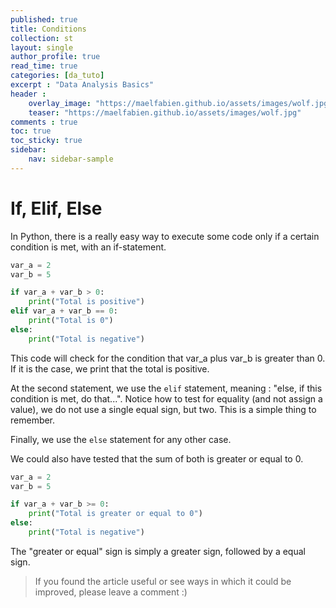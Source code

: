 ```yaml
---
published: true
title: Conditions
collection: st
layout: single
author_profile: true
read_time: true
categories: [da_tuto]
excerpt : "Data Analysis Basics"
header :
    overlay_image: "https://maelfabien.github.io/assets/images/wolf.jpg"
    teaser: "https://maelfabien.github.io/assets/images/wolf.jpg"
comments : true
toc: true
toc_sticky: true
sidebar:
    nav: sidebar-sample
---
```


<script type="text/javascript" async
src="https://cdn.mathjax.org/mathjax/latest/MathJax.js?config=TeX-MML-AM_CHTML">
</script>

# If, Elif, Else

In Python, there is a really easy way to execute some code only if a certain condition is met, with an if-statement.

```python
var_a = 2
var_b = 5

if var_a + var_b > 0:
	print("Total is positive")
elif var_a + var_b == 0:
	print("Total is 0")
else:
	print("Total is negative")
```

This code will check for the condition that var_a plus var_b is greater than 0. If it is the case, we print that the total is positive.

At the second statement, we use the `elif` statement, meaning : "else, if this condition is met, do that...". Notice how to test for equality (and not assign a value), we do not use a single equal sign, but two. This is a simple thing to remember.

Finally, we use the `else` statement for any other case.

We could also have tested that the sum of both is greater or equal to 0.

```python
var_a = 2
var_b = 5

if var_a + var_b >= 0:
	print("Total is greater or equal to 0")
else:
	print("Total is negative")
```

The "greater or equal" sign is simply a greater sign, followed by a equal sign.

> If you found the article useful or see ways in which it could be improved, please leave a comment :)